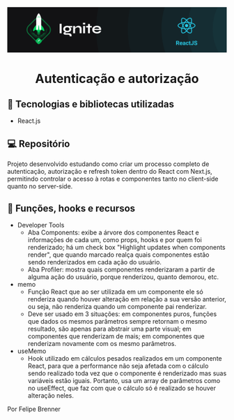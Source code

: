 <img alt="ignite-reactjs" title="ignite-reactjs" src=".github/cover-reactjs.png">

<h1 align="center">
  Autenticação e autorização
</h1>

## 🚀 Tecnologias e bibliotecas utilizadas

- React.js

## 💻 Repositório

Projeto desenvolvido estudando como criar um processo completo de autenticação, autorização e refresh token dentro do React com Next.js, permitindo controlar o acesso à rotas e componentes tanto no client-side quanto no server-side.

## 📖 Funções, hooks e recursos

- Developer Tools
  - Aba Components: exibe a árvore dos componentes React e informações de cada um, como props, hooks e por quem foi renderizado; há um check box "Highlight updates when components render", que quando marcado realça quais componentes estão sendo renderizados em cada ação do usuário.
  - Aba Profiler: mostra quais componentes renderizaram a partir de alguma ação do usuário, porque renderizou, quanto demorou, etc.
- memo
  - Função React que ao ser utilizada em um componente ele só renderiza quando houver alteração em relação a sua versão anterior, ou seja, não renderiza quando um componente pai renderizar.
  - Deve ser usado em 3 situações: em componentes puros, funções que dados os mesmos parâmetros sempre retornam o mesmo resultado, são apenas para abstrair uma parte visual; em componentes que renderizam de mais; em componentes que renderizam novamente com os mesmo parâmetros.
- useMemo
  - Hook utilizado em cálculos pesados realizados em um componente React, para que a performance não seja afetada com o cálculo sendo realizado toda vez que o componente é renderizado mas suas variáveis estão iguais. Portanto, usa um array de parâmetros como no useEffect, que faz com que o cálculo só é realizado se houver alteração neles.

Por Felipe Brenner
